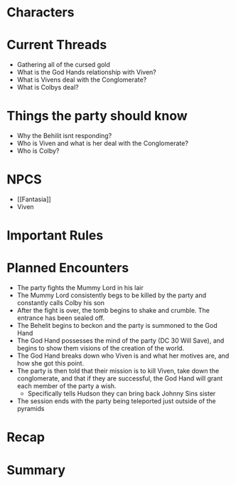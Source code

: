 # Characters


# Current Threads
- Gathering all of the cursed gold
- What is the God Hands relationship with Viven?
- What is Vivens deal with the Conglomerate?
- What is Colbys deal?

# Things the party should know
- Why the Behilit isnt responding?
- Who is Viven and what is her deal with the Conglomerate?
- Who is Colby?

# NPCS
- [[Fantasia]]
- Viven

# Important Rules

# Planned Encounters
- The party fights the Mummy Lord in his lair
- The Mummy Lord consistently begs to be killed by the party and constantly calls Colby his son
- After the fight is over, the tomb begins to shake and crumble. The entrance has been sealed off. 
- The Behelit begins to beckon and the party is summoned to the God Hand
- The God Hand possesses the mind of the party (DC 30 Will Save), and begins to show them visions of the creation of the world.
- The God Hand breaks down who Viven is and what her motives are, and how she got this point.
- The party is then told that their mission is to kill Viven, take down the conglomerate, and that if they are successful, the God Hand will grant each member of the party a wish.
	- Specifically tells Hudson they can bring back Johnny Sins sister
- The session ends with the party being teleported just outside of the pyramids
# Recap

# Summary